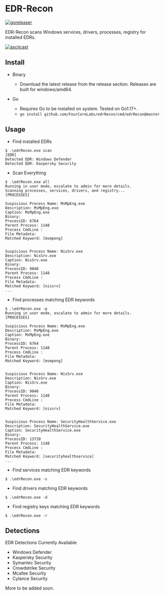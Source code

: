# EDR-Recon

[![goreleaser](https://github.com/FourCoreLabs/edrRecon/actions/workflows/goreleaser.yml/badge.svg)](https://github.com/FourCoreLabs/edrRecon/actions/workflows/goreleaser.yml)

EDR-Recon scans Windows services, drivers, processes, registry for installed EDRs.

[![asciicast](https://asciinema.org/a/3UEKxkSE2nlBbEhL5HDOapYRn.svg)](https://asciinema.org/a/3UEKxkSE2nlBbEhL5HDOapYRn)

## Install

- Binary
  - Download the latest release from the release section. Releases are built for windows/amd64.

- Go
  - Requires Go to be installed on system. Tested on Go1.17+.
  - `go install github.com/FourCoreLabs/edrRecon/cmd/edrRecon@master`

## Usage

- Find installed EDRs

```
$ .\edrRecon.exe scan
[EDR]
Detected EDR: Windows Defender
Detected EDR: Kaspersky Security
```

- Scan Everything
```
$ .\edrRecon.exe all
Running in user mode, escalate to admin for more details.
Scanning processes, services, drivers, and registry...
[PROCESSES]

Suspicious Process Name: MsMpEng.exe
Description: MsMpEng.exe
Caption: MsMpEng.exe
Binary:
ProcessID: 6764
Parent Process: 1148
Process CmdLine :
File Metadata:
Matched Keyword: [msmpeng]


Suspicious Process Name: NisSrv.exe
Description: NisSrv.exe
Caption: NisSrv.exe
Binary:
ProcessID: 9840
Parent Process: 1148
Process CmdLine :
File Metadata:
Matched Keyword: [nissrv]
...
```

- Find processes matching EDR keywords

```
$ .\edrRecon.exe -p
Running in user mode, escalate to admin for more details.
[PROCESSES]

Suspicious Process Name: MsMpEng.exe
Description: MsMpEng.exe
Caption: MsMpEng.exe
Binary:
ProcessID: 6764
Parent Process: 1148
Process CmdLine :
File Metadata:
Matched Keyword: [msmpeng]


Suspicious Process Name: NisSrv.exe
Description: NisSrv.exe
Caption: NisSrv.exe
Binary:
ProcessID: 9840
Parent Process: 1148
Process CmdLine :
File Metadata:
Matched Keyword: [nissrv]


Suspicious Process Name: SecurityHealthService.exe
Description: SecurityHealthService.exe
Caption: SecurityHealthService.exe
Binary:
ProcessID: 13720
Parent Process: 1148
Process CmdLine :
File Metadata:
Matched Keyword: [securityhealthservice]
...
```

- Find services matching EDR keywords

```
$ .\edrRecon.exe -s
```

- Find drivers matching EDR keywords

```
$ .\edrRecon.exe -d
```

- Find registry keys matching EDR keywords

```
$ .\edrRecon.exe -r
```

## Detections

EDR Detections Currently Available

- Windows Defender
- Kaspersky Security
- Symantec Security
- Crowdstrike Security
- Mcafee Security
- Cylance Security

More to be added soon.

